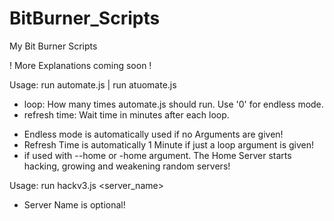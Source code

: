 # BitBurner_Scripts
My Bit Burner Scripts

! More Explanations coming soon !

Usage: run automate.js <loop> <refresh time> | run atuomate.js 
  - loop: How many times automate.js should run. Use '0' for endless mode.
  - refresh time: Wait time in minutes after each loop.

  * Endless mode is automatically used if no Arguments are given!
  * Refresh Time is automatically 1 Minute if just a loop argument is given!
  * if used with --home or -home argument. The Home Server starts hacking, growing and weakening random servers!

Usage: run hackv3.js <server_name>
* Server Name is optional! 
